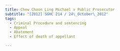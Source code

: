 ```yaml
---
title: Chew Choon Ling Michael v Public Prosecutor 
subtitle: "[2012] SGHC 214 / 24\_October\_2012"
tags:
  - Criminal Procedure and sentencing
  - Appeal
  - Abatement
  - Effect of death of appellant

---
```


